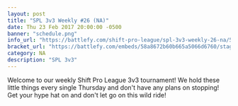 ```yaml
---
layout: post
title: "SPL 3v3 Weekly #26 (NA)"
date: Thu 23 Feb 2017 20:00:00 -0500
banner: "schedule.png"
info_url: "https://battlefy.com/shift-pro-league/spl-3v3-weekly-26-na/58a8672b60b665a5066d6760/info?infoTab=details"
bracket_url: "https://battlefy.com/embeds/58a8672b60b665a5066d6760/stage/58a8672b60b665a5066d6761"
category: NA
description: "SPL 3v3"
---
```


Welcome to our weekly Shift Pro League 3v3 tournament! We hold these little things every single Thursday and don't have any plans on stopping! Get your hype hat on and don't let go on this wild ride!
